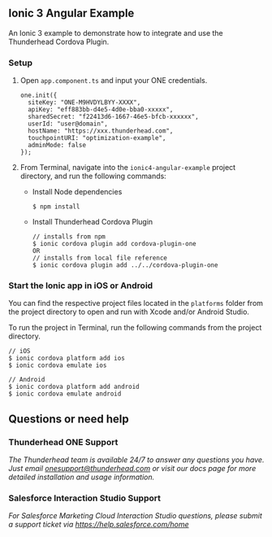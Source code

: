 ## Ionic 3 Angular Example 

An Ionic 3 example to demonstrate how to integrate and use the Thunderhead Cordova Plugin.

### Setup

1. Open `app.component.ts` and input your ONE credentials.
	```
	one.init({
	  siteKey: "ONE-M9HVDYLBYY-XXXX",
	  apiKey: "eff883bb-d4e5-4d0e-bba0-xxxxx",
	  sharedSecret: "f22413d6-1667-46e5-bfcb-xxxxxx",
	  userId: "user@domain",
	  hostName: "https://xxx.thunderhead.com",
	  touchpointURI: "optimization-example",  
	  adminMode: false
	});
	```

2. From Terminal, navigate into the `ionic4-angular-example` project directory, and run the following commands:
    * Install Node dependencies
	    ```
	    $ npm install
	    ```
    * Install Thunderhead Cordova Plugin
        ```
        // installs from npm
        $ ionic cordova plugin add cordova-plugin-one
        OR 
        // installs from local file reference
        $ ionic cordova plugin add ../../cordova-plugin-one 
        ```

### Start the Ionic app in iOS or Android
You can find the respective project files located in the `platforms` folder from the project directory to open and run with Xcode and/or Android Studio.

To run the project in Terminal, run the following commands from the project directory.
```
// iOS
$ ionic cordova platform add ios
$ ionic cordova emulate ios
```

```
// Android
$ ionic cordova platform add android
$ ionic cordova emulate android
```

## Questions or need help

### Thunderhead ONE Support
_The Thunderhead team is available 24/7 to answer any questions you have. Just email onesupport@thunderhead.com or visit our docs page for more detailed installation and usage information._

### Salesforce Interaction Studio Support
_For Salesforce Marketing Cloud Interaction Studio questions, please submit a support ticket via https://help.salesforce.com/home_

